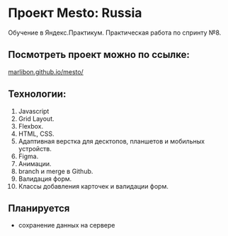 # Проект Mesto: Russia
Обучение в Яндекс.Практикум. Практическая работа по спринту №8.

## Посмотреть проект можно по ссылке:
[marlibon.github.io/mesto/](https://marlibon.github.io/mesto/)

## Технологии:
1. Javascript
2. Grid Layout.
3. Flexbox.
4. HTML, CSS.
5. Адаптивная верстка для десктопов, планшетов и мобильных устройств.
6. Figma.
7. Анимации.
8. branch и merge в Github.
9. Валидация форм.
10. Классы добавления карточек и валидации форм.

## Планируется
* сохранение данных на сервере
